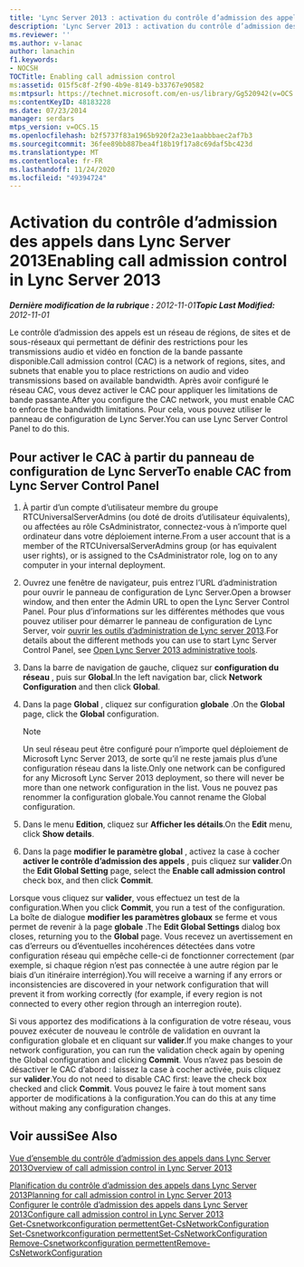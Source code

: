 ```yaml
---
title: 'Lync Server 2013 : activation du contrôle d’admission des appels'
description: 'Lync Server 2013 : activation du contrôle d’admission des appels.'
ms.reviewer: ''
ms.author: v-lanac
author: lanachin
f1.keywords:
- NOCSH
TOCTitle: Enabling call admission control
ms:assetid: 015f5c8f-2f90-4b9e-8149-b33767e90582
ms:mtpsurl: https://technet.microsoft.com/en-us/library/Gg520942(v=OCS.15)
ms:contentKeyID: 48183228
ms.date: 07/23/2014
manager: serdars
mtps_version: v=OCS.15
ms.openlocfilehash: b2f5737f83a1965b920f2a23e1aabbbaec2af7b3
ms.sourcegitcommit: 36fee89bb887bea4f18b19f17a8c69daf5bc423d
ms.translationtype: MT
ms.contentlocale: fr-FR
ms.lasthandoff: 11/24/2020
ms.locfileid: "49394724"
---
```

# <a name="enabling-call-admission-control-in-lync-server-2013"></a><span data-ttu-id="8791e-103">Activation du contrôle d’admission des appels dans Lync Server 2013</span><span class="sxs-lookup"><span data-stu-id="8791e-103">Enabling call admission control in Lync Server 2013</span></span>

<div data-xmlns="http://www.w3.org/1999/xhtml">

<div class="topic" data-xmlns="http://www.w3.org/1999/xhtml" data-msxsl="urn:schemas-microsoft-com:xslt" data-cs="https://msdn.microsoft.com/">

<div data-asp="https://msdn2.microsoft.com/asp">



</div>

<div id="mainSection">

<div id="mainBody"><span data-ttu-id="8791e-104">

<span> </span></span><span class="sxs-lookup"><span data-stu-id="8791e-104">

<span> </span></span></span>

<span data-ttu-id="8791e-105">_**Dernière modification de la rubrique :** 2012-11-01_</span><span class="sxs-lookup"><span data-stu-id="8791e-105">_**Topic Last Modified:** 2012-11-01_</span></span>

<span data-ttu-id="8791e-106">Le contrôle d’admission des appels est un réseau de régions, de sites et de sous-réseaux qui permettant de définir des restrictions pour les transmissions audio et vidéo en fonction de la bande passante disponible.</span><span class="sxs-lookup"><span data-stu-id="8791e-106">Call admission control (CAC) is a network of regions, sites, and subnets that enable you to place restrictions on audio and video transmissions based on available bandwidth.</span></span> <span data-ttu-id="8791e-107">Après avoir configuré le réseau CAC, vous devez activer le CAC pour appliquer les limitations de bande passante.</span><span class="sxs-lookup"><span data-stu-id="8791e-107">After you configure the CAC network, you must enable CAC to enforce the bandwidth limitations.</span></span> <span data-ttu-id="8791e-108">Pour cela, vous pouvez utiliser le panneau de configuration de Lync Server.</span><span class="sxs-lookup"><span data-stu-id="8791e-108">You can use Lync Server Control Panel to do this.</span></span>

<div>

## <a name="to-enable-cac-from-lync-server-control-panel"></a><span data-ttu-id="8791e-109">Pour activer le CAC à partir du panneau de configuration de Lync Server</span><span class="sxs-lookup"><span data-stu-id="8791e-109">To enable CAC from Lync Server Control Panel</span></span>

1.  <span data-ttu-id="8791e-110">À partir d’un compte d’utilisateur membre du groupe RTCUniversalServerAdmins (ou doté de droits d’utilisateur équivalents), ou affectées au rôle CsAdministrator, connectez-vous à n’importe quel ordinateur dans votre déploiement interne.</span><span class="sxs-lookup"><span data-stu-id="8791e-110">From a user account that is a member of the RTCUniversalServerAdmins group (or has equivalent user rights), or is assigned to the CsAdministrator role, log on to any computer in your internal deployment.</span></span>

2.  <span data-ttu-id="8791e-111">Ouvrez une fenêtre de navigateur, puis entrez l’URL d’administration pour ouvrir le panneau de configuration de Lync Server.</span><span class="sxs-lookup"><span data-stu-id="8791e-111">Open a browser window, and then enter the Admin URL to open the Lync Server Control Panel.</span></span> <span data-ttu-id="8791e-112">Pour plus d’informations sur les différentes méthodes que vous pouvez utiliser pour démarrer le panneau de configuration de Lync Server, voir [ouvrir les outils d’administration de Lync server 2013](lync-server-2013-open-lync-server-administrative-tools.md).</span><span class="sxs-lookup"><span data-stu-id="8791e-112">For details about the different methods you can use to start Lync Server Control Panel, see [Open Lync Server 2013 administrative tools](lync-server-2013-open-lync-server-administrative-tools.md).</span></span>

3.  <span data-ttu-id="8791e-113">Dans la barre de navigation de gauche, cliquez sur **configuration du réseau** , puis sur **Global**.</span><span class="sxs-lookup"><span data-stu-id="8791e-113">In the left navigation bar, click **Network Configuration** and then click **Global**.</span></span>

4.  <span data-ttu-id="8791e-114">Dans la page **Global** , cliquez sur configuration **globale** .</span><span class="sxs-lookup"><span data-stu-id="8791e-114">On the **Global** page, click the **Global** configuration.</span></span>
    
    <div>
    

    > [!NOTE]  
    > <span data-ttu-id="8791e-115">Un seul réseau peut être configuré pour n’importe quel déploiement de Microsoft Lync Server 2013, de sorte qu’il ne reste jamais plus d’une configuration réseau dans la liste.</span><span class="sxs-lookup"><span data-stu-id="8791e-115">Only one network can be configured for any Microsoft Lync Server 2013 deployment, so there will never be more than one network configuration in the list.</span></span> <span data-ttu-id="8791e-116">Vous ne pouvez pas renommer la configuration globale.</span><span class="sxs-lookup"><span data-stu-id="8791e-116">You cannot rename the Global configuration.</span></span>

    
    </div>

5.  <span data-ttu-id="8791e-117">Dans le menu **Edition**, cliquez sur **Afficher les détails**.</span><span class="sxs-lookup"><span data-stu-id="8791e-117">On the **Edit** menu, click **Show details**.</span></span>

6.  <span data-ttu-id="8791e-118">Dans la page **modifier le paramètre global** , activez la case à cocher **activer le contrôle d’admission des appels** , puis cliquez sur **valider**.</span><span class="sxs-lookup"><span data-stu-id="8791e-118">On the **Edit Global Setting** page, select the **Enable call admission control** check box, and then click **Commit**.</span></span>

<span data-ttu-id="8791e-119">Lorsque vous cliquez sur **valider**, vous effectuez un test de la configuration.</span><span class="sxs-lookup"><span data-stu-id="8791e-119">When you click **Commit**, you run a test of the configuration.</span></span> <span data-ttu-id="8791e-120">La boîte de dialogue **modifier les paramètres globaux** se ferme et vous permet de revenir à la page **globale** .</span><span class="sxs-lookup"><span data-stu-id="8791e-120">The **Edit Global Settings** dialog box closes, returning you to the **Global** page.</span></span> <span data-ttu-id="8791e-121">Vous recevez un avertissement en cas d’erreurs ou d’éventuelles incohérences détectées dans votre configuration réseau qui empêche celle-ci de fonctionner correctement (par exemple, si chaque région n’est pas connectée à une autre région par le biais d’un itinéraire interrégion).</span><span class="sxs-lookup"><span data-stu-id="8791e-121">You will receive a warning if any errors or inconsistencies are discovered in your network configuration that will prevent it from working correctly (for example, if every region is not connected to every other region through an interregion route).</span></span>

<span data-ttu-id="8791e-122">Si vous apportez des modifications à la configuration de votre réseau, vous pouvez exécuter de nouveau le contrôle de validation en ouvrant la configuration globale et en cliquant sur **valider**.</span><span class="sxs-lookup"><span data-stu-id="8791e-122">If you make changes to your network configuration, you can run the validation check again by opening the Global configuration and clicking **Commit**.</span></span> <span data-ttu-id="8791e-123">Vous n’avez pas besoin de désactiver le CAC d’abord : laissez la case à cocher activée, puis cliquez sur **valider**.</span><span class="sxs-lookup"><span data-stu-id="8791e-123">You do not need to disable CAC first: leave the check box checked and click **Commit**.</span></span> <span data-ttu-id="8791e-124">Vous pouvez le faire à tout moment sans apporter de modifications à la configuration.</span><span class="sxs-lookup"><span data-stu-id="8791e-124">You can do this at any time without making any configuration changes.</span></span>

</div>

<div>

## <a name="see-also"></a><span data-ttu-id="8791e-125">Voir aussi</span><span class="sxs-lookup"><span data-stu-id="8791e-125">See Also</span></span>


[<span data-ttu-id="8791e-126">Vue d’ensemble du contrôle d’admission des appels dans Lync Server 2013</span><span class="sxs-lookup"><span data-stu-id="8791e-126">Overview of call admission control in Lync Server 2013</span></span>](lync-server-2013-overview-of-call-admission-control.md)  


[<span data-ttu-id="8791e-127">Planification du contrôle d’admission des appels dans Lync Server 2013</span><span class="sxs-lookup"><span data-stu-id="8791e-127">Planning for call admission control in Lync Server 2013</span></span>](lync-server-2013-planning-for-call-admission-control.md)  
[<span data-ttu-id="8791e-128">Configurer le contrôle d’admission des appels dans Lync Server 2013</span><span class="sxs-lookup"><span data-stu-id="8791e-128">Configure call admission control in Lync Server 2013</span></span>](lync-server-2013-configure-call-admission-control.md)  
[<span data-ttu-id="8791e-129">Get-Csnetworkconfiguration permettent</span><span class="sxs-lookup"><span data-stu-id="8791e-129">Get-CsNetworkConfiguration</span></span>](https://docs.microsoft.com/powershell/module/skype/Get-CsNetworkConfiguration)  
[<span data-ttu-id="8791e-130">Set-Csnetworkconfiguration permettent</span><span class="sxs-lookup"><span data-stu-id="8791e-130">Set-CsNetworkConfiguration</span></span>](https://docs.microsoft.com/powershell/module/skype/Set-CsNetworkConfiguration)  
[<span data-ttu-id="8791e-131">Remove-Csnetworkconfiguration permettent</span><span class="sxs-lookup"><span data-stu-id="8791e-131">Remove-CsNetworkConfiguration</span></span>](https://docs.microsoft.com/powershell/module/skype/Remove-CsNetworkConfiguration)  
  

<span data-ttu-id="8791e-132"></div>

</div>

<span> </span>

</div>

</div>

</span><span class="sxs-lookup"><span data-stu-id="8791e-132"></div>

</div>

<span> </span>

</div>

</div>

</span></span></div>


